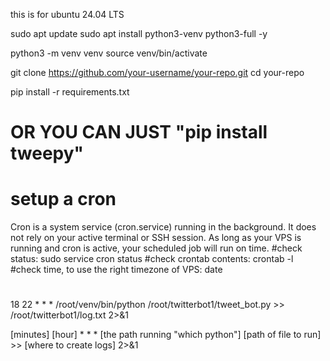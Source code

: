 this is for ubuntu 24.04 LTS

sudo apt update
sudo apt install python3-venv python3-full -y

python3 -m venv venv
source venv/bin/activate

git clone https://github.com/your-username/your-repo.git
cd your-repo

pip install -r requirements.txt 
# OR YOU CAN JUST "pip install tweepy"


# setup a cron 
Cron is a system service (cron.service) running in the background.
It does not rely on your active terminal or SSH session.
As long as your VPS is running and cron is active, your scheduled job will run on time.
#check status: sudo service cron status 
#check crontab contents: crontab -l
#check time, to use the right timezone of VPS: date

# 

18 22 * * * /root/venv/bin/python /root/twitterbot1/tweet_bot.py >> /root/twitterbot1/log.txt 2>&1

[minutes] [hour] * * * [the path running "which python"] [path of file to run] >> [where to create logs] 2>&1

